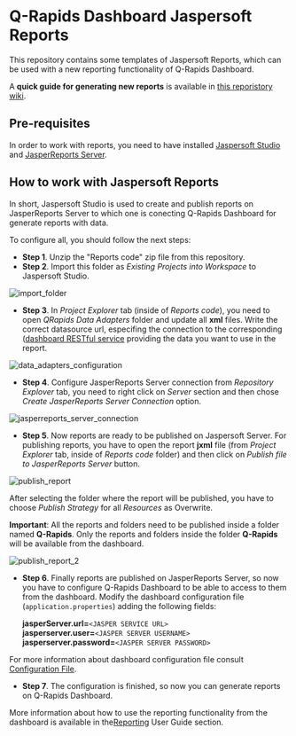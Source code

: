 # Q-Rapids Dashboard Jaspersoft Reports

This repository contains some templates of Jaspersoft Reports, which can be used with a new reporting functionality of Q-Rapids Dashboard.

A **quick guide for generating new reports** is available in [this reporistory wiki](https://github.com/q-rapids/qrapids-dashboard_reports/wiki).

## Pre-requisites

In order to work with reports, you need to have installed [Jaspersoft Studio](https://community.jaspersoft.com/project/jaspersoft-studio/releases) and [JasperReports Server](https://community.jaspersoft.com/project/jasperreports-server/releases).

## How to work with Jaspersoft Reports

In short, Jaspersoft Studio is used to create and publish reports on JasperReports Server to which one is conecting Q-Rapids Dashboard for generate reports with data.

To configure all, you should follow the next steps:

* **Step 1**. Unzip the "Reports code" zip file from this repository.
* **Step 2**. Import this folder as _Existing Projects into Workspace_ to Jaspersoft Studio.

![import_folder](https://user-images.githubusercontent.com/48628943/85055516-f8c71580-b19d-11ea-8bf3-8e3e17991aa6.png)

* **Step 3**. In _Project Explorer_ tab (inside of _Reports code_), you need to open _QRapids Data Adapters_ folder and update all **xml** files. Write the correct datasource url, especifing the connection to the corresponding ([dashboard RESTful service](https://q-rapids.github.io/qrapids-dashboard/) providing the data you want to use in the report.

![data_adapters_configuration](https://user-images.githubusercontent.com/48628943/85123298-4e480480-b228-11ea-980c-a3f1e47a0d01.png)

* **Step 4**. Configure JasperReports Server connection from _Repository Explover_ tab, you need to right click on _Server_ section and then chose _Create JasperReports Server Connection_ option.

![jasperreports_server_connection](https://user-images.githubusercontent.com/48628943/85054833-f4e6c380-b19c-11ea-8c25-9eece1bdbf00.png)

* **Step 5**. Now reports are ready to be published on Jaspersoft Server. For publishing reports, you have to open the report **jxml** file (from _Project Explorer_ tab, inside of _Reports code_ folder) and then click on _Publish file to JasperReports Server_ button.

![publish_report](https://user-images.githubusercontent.com/48628943/85124931-04145280-b22b-11ea-978d-57d3c2e62e8a.png)

After selecting the folder where the report will be published, you have to choose _Publish Strategy_  for all  _Resources_ as Overwrite.

**Important**: All the reports and folders need to be published inside a folder named **Q-Rapids**. Only the reports and folders inside the folder **Q-Rapids** will be available from the dashboard.

![publish_report_2](https://user-images.githubusercontent.com/48628943/85058040-d3d4a180-b1a1-11ea-9a8c-efebc236ceb0.png)

* **Step 6**. Finally reports are published on JasperReports Server, so now you have to configure Q-Rapids Dashboard to be able to access to them from the dashboard. Modify the dashboard configuration file (`application.properties`) adding the following fields:

    **jasperServer.url=**`<JASPER SERVICE URL>` <br/>
    **jasperserver.user=**`<JASPER SERVER USERNAME>` <br/>
    **jasperserver.password=**`<JASPER SERVER PASSWORD>` <br/>

For more information about dashboard configuration file consult [Configuration File](https://github.com/q-rapids/qrapids-dashboard/wiki/Configuration-File).

* **Step 7**. The configuration is finished, so now you can generate reports on Q-Rapids Dashboard. 

More information about how to use the reporting functionality from the dashboard is available in the[Reporting](https://github.com/q-rapids/qrapids-dashboard/wiki/Reporting) User Guide section.
